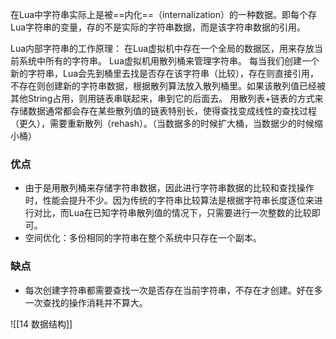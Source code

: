 <p>在Lua中字符串实际上是被==内化==（internalization）的一种数据。即每个存Lua字符串的变量，存的不是实际的字符串数据，而是该字符串数据的引用。</p>

Lua内部字符串的工作原理：
	在Lua虚拟机中存在一个全局的数据区，用来存放当前系统中所有的字符串。
	Lua虚拟机用散列桶来管理字符串。
	每当我们创建一个新的字符串，Lua会先到桶里去找是否存在该字符串（比较），存在则直接引用，不存在则创建新的字符串数据，根据散列算法放入散列桶里。如果该散列值已经被其他String占用，则用链表串联起来，串到它的后面去。
	用散列表+链表的方式来存储数据通常都会存在某些散列值的链表特别长，使得查找变成线性的查找过程（更久），需要重新散列（rehash）。（当数据多的时候扩大桶，当数据少的时候缩小桶）

### 优点
- 由于是用散列桶来存储字符串数据，因此进行字符串数据的比较和查找操作时，性能会提升不少。因为传统的字符串比较算法是根据字符串长度逐位来进行对比，而Lua在已知字符串散列值的情况下，只需要进行一次整数的比较即可。
- 空间优化：多份相同的字符串在整个系统中只存在一个副本。

### 缺点
- 每次创建字符串都需要查找一次是否存在当前字符串，不存在才创建。好在多一次查找的操作消耗并不算大。

![[14 数据结构]]